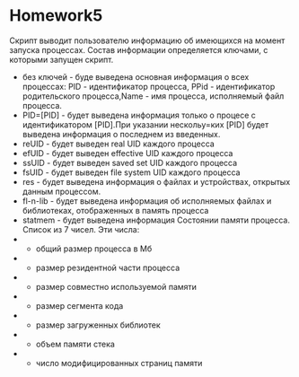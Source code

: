 # Homework5
Скрипт выводит пользователю информацию об имеющихся на момент запуска процессах.
Состав информации определяется ключами, с которыми запущен скрипт.
- без ключей - буде выведена основная информация о всех процессах:
 PID - идентификатор процесса, PPid - идентификатор родительского процесса,Name - имя процесса, исполняемый файл процесса.
 - PID=[PID] - будет выведена информация только о процесе с идентификатором [PID].При указании нескольу=ких [PID] будет выведена информация о последнем из введенных.
 - reUID - будет выведен real UID каждого процесса
 - efUID - будет выведен effective UID каждого процесса
 - ssUID - будет выведен saved set UID каждого процесса
 - fsUID - будет выведен file system UID каждого процесса
 - res - будет выведена информация о файлах и устройствах, открытых данным процессом.
 - fl-n-lib - будет выведена информация об исполняемых файлах и библиотеках, отображенных в память процесса
 - statmem - будет выведена информация Состоянии памяти процесса. Список из 7 чисел. Эти числа:
 - - общий размер процесса в Мб
 - - размер резидентной части процесса
 - - размер совместно используемой памяти
 - - размер сегмента кода
 - - размер загруженных библиотек
 - - объем памяти стека
 - - число модифицированных страниц памяти
